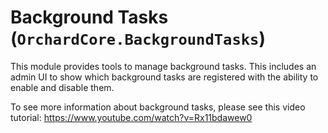 # Background Tasks (`OrchardCore.BackgroundTasks`)

This module provides tools to manage background tasks. This includes an admin UI to show which background tasks are registered with the ability to enable and disable them. 

To see more information about background tasks, please see this video tutorial:
<https://www.youtube.com/watch?v=Rx11bdawew0>
